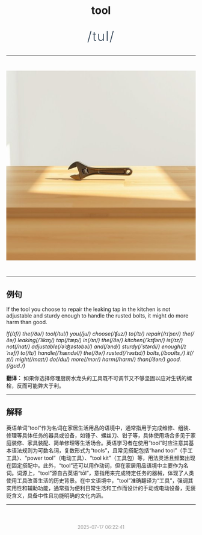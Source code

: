 <div align="center">

# tool

<div style="margin: 30px 0;">
<h1 style="font-size: 2.5em; font-weight: 300; letter-spacing: 2px; margin: 0; color: #2c3e50;">
/tul/
</h1>
</div>

</div>

---

<div align="center" style="margin: 40px 0;">

![tool](images/tool.png)

</div>

---

## 例句

If the tool you choose to repair the leaking tap in the kitchen is not adjustable and sturdy enough to handle the rusted bolts, it might do more harm than good.

*If(/ɪf/) the(/ðə/) tool(/tul/) you(/ju/) choose(/ʧuz/) to(/tɪ/) repair(/rɪˈpɛr/) the(/ðə/) leaking(/ˈlikɪŋ/) tap(/tæp/) in(/ɪn/) the(/ðə/) kitchen(/ˈkɪʧən/) is(/ɪz/) not(/nɑt/) adjustable(/əˈʤəstəbəl/) and(/ənd/) sturdy(/ˈstərdi/) enough(/ɪˈnəf/) to(/tɪ/) handle(/ˈhændəl/) the(/ðə/) rusted(/ˈrəstɪd/) bolts,(/boʊlts,/) it(/ɪt/) might(/maɪt/) do(/du/) more(/mɔr/) harm(/hɑrm/) than(/ðən/) good.(/gʊd./)*

**翻译：** 如果你选择修理厨房水龙头的工具既不可调节又不够坚固以应对生锈的螺栓，反而可能弊大于利。

---

## 解释

英语单词“tool”作为名词在家居生活用品的语境中，通常指用于完成维修、组装、修理等具体任务的器具或设备，如锤子、螺丝刀、钳子等，具体使用场合多见于家庭装修、家具装配、简单修理等生活场合。英语学习者在使用“tool”时应注意其基本语法规则为可数名词，复数形式为“tools”，且常见搭配包括“hand tool”（手工工具）、“power tool”（电动工具）、“tool kit”（工具包）等，用法灵活且频繁出现在固定搭配中。此外，“tool”还可以用作动词，但在家居用品语境中主要作为名词。词源上，“tool”源自古英语“tōl”，意指用来完成特定任务的器械，体现了人类使用工具改善生活的历史背景。在中文语境中，“tool”准确翻译为“工具”，强调其实用性和辅助功能，通常指为便利日常生活和工作而设计的手动或电动设备，无褒贬含义，具备中性且功能明确的文化内涵。


---

<div align="center" style="margin-top: 50px;">
<small style="color: #999; font-size: 0.9em;">2025-07-17 06:22:41</small>
</div>
